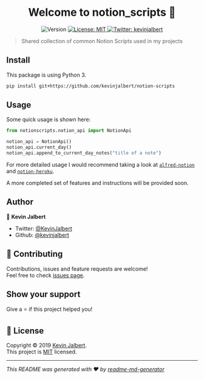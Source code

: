 <h1 align="center">Welcome to notion_scripts 👋</h1>
<p align="center">
  <img alt="Version" src="https://img.shields.io/badge/version-v0.1.0-blue.svg?cacheSeconds=2592000" />
  <a href="https://github.com/kevinjalbert/notion-scripts/blob/master/LICENSE">
    <img alt="License: MIT" src="https://img.shields.io/badge/License-MIT-yellow.svg" target="_blank" />
  </a>
  <a href="https://twitter.com/kevinjalbert">
    <img alt="Twitter: kevinjalbert" src="https://img.shields.io/twitter/follow/kevinjalbert.svg?style=social" target="_blank" />
  </a>
</p>

> Shared collection of common Notion Scripts used in my projects

## Install

This package is using Python 3.

```sh
pip install git+https://github.com/kevinjalbert/notion-scripts
```

## Usage

Some quick usage is shown here:

```python
from notionscripts.notion_api import NotionApi

notion_api = NotionApi()
notion_api.current_day()
notion_api.append_to_current_day_notes("title of a note")
```

For more detailed usage I would recommend taking a look at [`alfred-notion`](https://github.com/kevinjalbert/alfred-notion) and [`notion-heroku`](https://github.com/kevinjalbert/notion-heroku).

A more completed set of features and instructions will be provided soon.

## Author

👤 **Kevin Jalbert**

* Twitter: [@KevinJalbert](https://twitter.com/KevinJalbert)
* Github: [@kevinjalbert](https://github.com/kevinjalbert)

## 🤝 Contributing

Contributions, issues and feature requests are welcome!<br />Feel free to check [issues page](https://github.com/kevinjalbert/notion-scripts/issues).

## Show your support

Give a ⭐️ if this project helped you!

## 📝 License

Copyright © 2019 [Kevin Jalbert](https://github.com/kevinjalbert).<br />
This project is [MIT](https://github.com/kevinjalbert/notion-scripts/blob/master/LICENSE) licensed.

***
_This README was generated with ❤️ by [readme-md-generator](https://github.com/kefranabg/readme-md-generator)_
